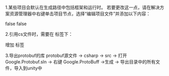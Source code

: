 1.某些项目会默认在生成路径中包括框架和运行时。 若要更改这一点，请在解决方案资源管理器中右键单击项目节点，选择“编辑项目文件”并添加以下内容：

<PropertyGroup>
  <AppendTargetFrameworkToOutputPath>false</AppendTargetFrameworkToOutputPath>
  <AppendRuntimeIdentifierToOutputPath>false</AppendRuntimeIdentifierToOutputPath>
</PropertyGroup>

2.引用cs文件时，需要在<ItemGroup></temGroup> 标签下：

增加<Compile Include = "*\*.cs"> </Compile> 标签

3.导出protobuf的库
protobuf源文件 -> csharp -> src -> 打开Google.Protobuf.sln -> 右键 Google.ProtoBuff ->生成 -> 导出目录中的所有文件，导入到unity中

